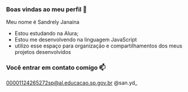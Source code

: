 ### Boas vindas ao meu perfil 💙

Meu nome é Sandrely Janaína

- Estou estudando na Alura;
- Estou me desenvolvendo na linguagem JavaScript
- utilizo esse espaço para organização e compartilhamentos dos meus projetos desenvolvidos

### Você entrar em contato comigo 📫

00001124265272sp@al.educacao.sp.gov.br
@san.yd_

